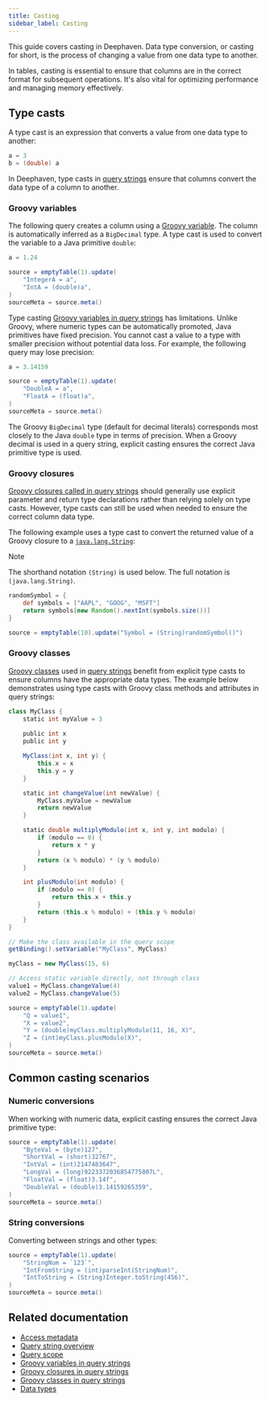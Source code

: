 ```yaml
---
title: Casting
sidebar_label: Casting
---
```


This guide covers casting in Deephaven. Data type conversion, or casting for short, is the process of changing a value from one data type to another.

In tables, casting is essential to ensure that columns are in the correct format for subsequent operations. It's also vital for optimizing performance and managing memory effectively.

## Type casts

A type cast is an expression that converts a value from one data type to another:

```groovy order=null
a = 3
b = (double) a
```

In Deephaven, type casts in [query strings](./query-string-overview.md) ensure that columns convert the data type of a column to another.

### Groovy variables

The following query creates a column using a [Groovy variable](./groovy-variables.md). The column is automatically inferred as a `BigDecimal` type. A type cast is used to convert the variable to a Java primitive `double`:

```groovy order=source,sourceMeta
a = 1.24

source = emptyTable(1).update(
    "IntegerA = a",
    "IntA = (double)a",
)
sourceMeta = source.meta()
```

Type casting [Groovy variables in query strings](./groovy-variables.md) has limitations. Unlike Groovy, where numeric types can be automatically promoted, Java primitives have fixed precision. You cannot cast a value to a type with smaller precision without potential data loss. For example, the following query may lose precision:

```groovy order=source,sourceMeta
a = 3.14159

source = emptyTable(1).update(
    "DoubleA = a",
    "FloatA = (float)a",
)
sourceMeta = source.meta()
```

The Groovy `BigDecimal` type (default for decimal literals) corresponds most closely to the Java `double` type in terms of precision. When a Groovy decimal is used in a query string, explicit casting ensures the correct Java primitive type is used.

### Groovy closures

[Groovy closures called in query strings](./groovy-closures.md) should generally use explicit parameter and return type declarations rather than relying solely on type casts. However, type casts can still be used when needed to ensure the correct column data type.

The following example uses a type cast to convert the returned value of a Groovy closure to a [`java.lang.String`](https://docs.oracle.com/en/java/javase/17/docs/api/java.base/java/lang/String.html):

> [!NOTE]
> The shorthand notation `(String)` is used below. The full notation is `(java.lang.String)`.

```groovy order=source
randomSymbol = {
    def symbols = ["AAPL", "GOOG", "MSFT"]
    return symbols[new Random().nextInt(symbols.size())]
}

source = emptyTable(10).update("Symbol = (String)randomSymbol()")
```

### Groovy classes

[Groovy classes](./groovy-classes.md) used in [query strings](./query-string-overview.md) benefit from explicit type casts to ensure columns have the appropriate data types. The example below demonstrates using type casts with Groovy class methods and attributes in query strings:

```groovy order=source,sourceMeta
class MyClass {
    static int myValue = 3
    
    public int x
    public int y

    MyClass(int x, int y) {
        this.x = x
        this.y = y
    }

    static int changeValue(int newValue) {
        MyClass.myValue = newValue
        return newValue
    }

    static double multiplyModulo(int x, int y, int modulo) {
        if (modulo == 0) {
            return x * y
        }
        return (x % modulo) * (y % modulo)
    }

    int plusModulo(int modulo) {
        if (modulo == 0) {
            return this.x + this.y
        }
        return (this.x % modulo) + (this.y % modulo)
    }
}

// Make the class available in the query scope
getBinding().setVariable("MyClass", MyClass)

myClass = new MyClass(15, 6)

// Access static variable directly, not through class
value1 = MyClass.changeValue(4)
value2 = MyClass.changeValue(5)

source = emptyTable(1).update(
    "Q = value1",
    "X = value2",
    "Y = (double)myClass.multiplyModulo(11, 16, X)",
    "Z = (int)myClass.plusModulo(X)",
)
sourceMeta = source.meta()
```

## Common casting scenarios

### Numeric conversions

When working with numeric data, explicit casting ensures the correct Java primitive type:

```groovy order=source,sourceMeta
source = emptyTable(1).update(
    "ByteVal = (byte)127",
    "ShortVal = (short)32767",
    "IntVal = (int)2147483647",
    "LongVal = (long)9223372036854775807L",
    "FloatVal = (float)3.14f",
    "DoubleVal = (double)3.14159265359",
)
sourceMeta = source.meta()
```

### String conversions

Converting between strings and other types:

```groovy order=source,sourceMeta
source = emptyTable(1).update(
    "StringNum = `123`",
    "IntFromString = (int)parseInt(StringNum)",
    "IntToString = (String)Integer.toString(456)",
)
sourceMeta = source.meta()
```

## Related documentation

- [Access metadata](./metadata.md)
- [Query string overview](./query-string-overview.md)
- [Query scope](./queryscope.md)
- [Groovy variables in query strings](./groovy-variables.md)
- [Groovy closures in query strings](./groovy-closures.md)
- [Groovy classes in query strings](./groovy-classes.md)
- [Data types](./data-types.md)
